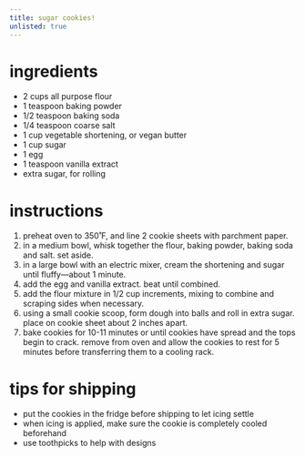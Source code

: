 ```yaml
---
title: sugar cookies!
unlisted: true
---
```


# ingredients
- 2 cups all purpose flour
- 1 teaspoon baking powder
- 1/2 teaspoon baking soda
- 1/4 teaspoon coarse salt
- 1 cup vegetable shortening, or vegan butter
- 1 cup sugar
- 1 egg
- 1 teaspoon vanilla extract
- extra sugar, for rolling

# instructions
1. preheat oven to 350˚F, and line 2 cookie sheets with parchment paper.
2. in a medium bowl, whisk together the flour, baking powder, baking soda and salt. set aside.
3. in a large bowl with an electric mixer, cream the shortening and sugar until fluffy—about 1 minute.
4. add the egg and vanilla extract. beat until combined.
5. add the flour mixture in 1/2 cup increments, mixing to combine and scraping sides when necessary.
6. using a small cookie scoop, form dough into balls and roll in extra sugar. place on cookie sheet about 2 inches apart.
7. bake cookies for 10-11 minutes or until cookies have spread and the tops begin to crack. remove from oven and allow the cookies to rest for 5 minutes before transferring them to a cooling rack.

# tips for shipping
- put the cookies in the fridge before shipping to let icing settle
- when icing is applied, make sure the cookie is completely cooled beforehand
- use toothpicks to help with designs